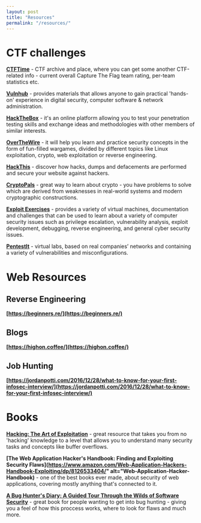 ```yaml
---
layout: post
title: "Resources"
permalink: "/resources/"
---
```


# CTF challenges

**[CTFTime](https://ctftime.org)** - CTF archive and place, where you can get some another CTF-related info - current overall Capture The Flag team rating, per-team statistics etc.

**[Vulnhub](https://www.vulnhub.com/)** - provides materials that allows anyone to gain practical 'hands-on' experience in digital security, computer software & network administration.

**[HackTheBox](https://www.hackthebox.gr)** - it's an online platform allowing you to test your penetration testing skills and exchange ideas and methodologies with other members of similar interests.

**[OverTheWire](http://overthewire.org)** - it will help you learn and practice security concepts in the form of fun-filled wargames, divided by different topics like Linux exploitation, crypto, web exploitation or reverse engineering.

**[HackThis](https://www.hackthis.co.uk)** - discover how hacks, dumps and defacements are performed and secure your website against hackers.

**[CryptoPals](http://cryptopals.com/)** - great way to learn about crypto - you have problems to solve which are derived from weaknesses in real-world systems and modern cryptographic constructions.

**[Exploit Exercises](https://exploit-exercises.com/)** - provides a variety of virtual machines, documentation and challenges that can be used to learn about a variety of computer security issues such as privilege escalation, vulnerability analysis, exploit development, debugging, reverse engineering, and general cyber security issues.

**[PentestIt](https://lab.pentestit.ru/)** - virtual labs, based on real companies’ networks and containing a variety of vulnerabilities and misconfigurations.

# Web Resources

## Reverse Engineering

**[https://beginners.re/](https://beginners.re/)**

## Blogs

**[https://highon.coffee/](https://highon.coffee/)**

## Job Hunting

**[https://jordanpotti.com/2016/12/28/what-to-know-for-your-first-infosec-interview/](https://jordanpotti.com/2016/12/28/what-to-know-for-your-first-infosec-interview/)**

# Books

**[Hacking: The Art of Exploitation](https://www.amazon.com/Hacking-Art-Exploitation-2nd-Erickson/dp/1593271441)** - great resource that takes you from no 'hacking' knowledge to a level that allows you to understand many security tasks and concepts like buffer overflows.

**[The Web Application Hacker's Handbook: Finding and Exploiting Security Flaws](https://www.amazon.com/Web-Application-Hackers-Handbook-Exploiting/dp/8126533404/" alt="Web-Application-Hacker-Handbook)** - one of the best books ever made, about security of web applications, covering mostly anything that's connected to it.

**[A Bug Hunter's Diary: A Guided Tour Through the Wilds of Software Security](https://www.amazon.com/Bug-Hunters-Diary-Software-Security/dp/1593273851/)** - great book for people wanting to get into bug hunting - giving you a feel of how this proccess works, where to look for flaws and much more.
